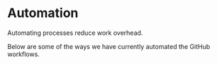 # Automation
Automating processes reduce work overhead.

Below are some of the ways we have currently automated the GitHub workflows.



